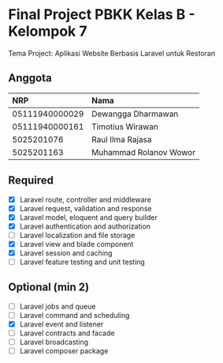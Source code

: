 # Final Project PBKK Kelas B - Kelompok 7

Tema Project: Aplikasi Website Berbasis Laravel untuk Restoran

## Anggota

| NRP            | Nama                   |
| :------------- | :--------------------- |
| 05111940000029 | Dewangga Dharmawan     |
| 05111940000161 | Timotius Wirawan       |
| 5025201076     | Raul Ilma Rajasa       |
| 5025201163     | Muhammad Rolanov Wowor |

## Required

-   [x] Laravel route, controller and middleware
-   [x] Laravel request, validation and response
-   [x] Laravel model, eloquent and query builder
-   [x] Laravel authentication and authorization
-   [ ] Laravel localization and file storage
-   [x] Laravel view and blade component
-   [x] Laravel session and caching
-   [ ] Laravel feature testing and unit testing

## Optional (min 2)

-   [ ] Laravel jobs and queue
-   [ ] Laravel command and scheduling
-   [x] Laravel event and listener
-   [ ] Laravel contracts and facade
-   [ ] Laravel broadcasting
-   [ ] Laravel composer package
